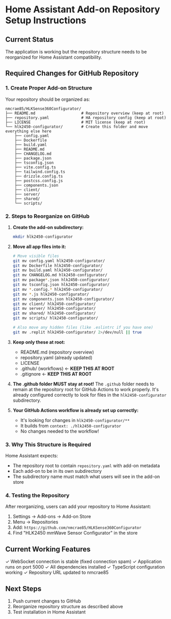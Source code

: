 # Home Assistant Add-on Repository Setup Instructions

## Current Status
The application is working but the repository structure needs to be reorganized for Home Assistant compatibility.

## Required Changes for GitHub Repository

### 1. Create Proper Add-on Structure
Your repository should be organized as:

```
nmcrae85/HLKSense360Configurator/
├── README.md                    # Repository overview (keep at root)
├── repository.yaml              # HA repository config (keep at root)
├── LICENSE                      # MIT license (keep at root)
└── hlk2450-configurator/        # Create this folder and move everything else here
    ├── config.yaml
    ├── Dockerfile
    ├── build.yaml
    ├── README.md
    ├── CHANGELOG.md
    ├── package.json
    ├── tsconfig.json
    ├── vite.config.ts
    ├── tailwind.config.ts
    ├── drizzle.config.ts
    ├── postcss.config.js
    ├── components.json
    ├── client/
    ├── server/
    ├── shared/
    └── scripts/
```

### 2. Steps to Reorganize on GitHub

1. **Create the add-on subdirectory:**
   ```bash
   mkdir hlk2450-configurator
   ```

2. **Move all app files into it:**
   ```bash
   # Move visible files
   git mv config.yaml hlk2450-configurator/
   git mv Dockerfile hlk2450-configurator/
   git mv build.yaml hlk2450-configurator/
   git mv CHANGELOG.md hlk2450-configurator/
   git mv package*.json hlk2450-configurator/
   git mv tsconfig.json hlk2450-configurator/
   git mv *.config.* hlk2450-configurator/
   git mv *.js hlk2450-configurator/
   git mv components.json hlk2450-configurator/
   git mv client/ hlk2450-configurator/
   git mv server/ hlk2450-configurator/
   git mv shared/ hlk2450-configurator/
   git mv scripts/ hlk2450-configurator/
   
   # Also move any hidden files (like .eslintrc if you have one)
   git mv .replit hlk2450-configurator/ 2>/dev/null || true
   ```

3. **Keep only these at root:**
   - README.md (repository overview)
   - repository.yaml (already updated)
   - LICENSE
   - .github/ (workflows) ← **KEEP THIS AT ROOT**
   - .gitignore ← **KEEP THIS AT ROOT**

4. **The .github folder MUST stay at root!**
   The `.github` folder needs to remain at the repository root for GitHub Actions to work properly. It's already configured correctly to look for files in the `hlk2450-configurator` subdirectory.

5. **Your GitHub Actions workflow is already set up correctly:**
   - It's looking for changes in `hlk2450-configurator/**`
   - It builds from `context: ./hlk2450-configurator`
   - No changes needed to the workflow!

### 3. Why This Structure is Required

Home Assistant expects:
- The repository root to contain `repository.yaml` with add-on metadata
- Each add-on to be in its own subdirectory
- The subdirectory name must match what users will see in the add-on store

### 4. Testing the Repository

After reorganizing, users can add your repository to Home Assistant:
1. Settings → Add-ons → Add-on Store
2. Menu → Repositories
3. Add: `https://github.com/nmcrae85/HLKSense360Configurator`
4. Find "HLK2450 mmWave Sensor Configurator" in the store

## Current Working Features
✓ WebSocket connection is stable (fixed connection spam)
✓ Application runs on port 5000
✓ All dependencies installed
✓ TypeScript configuration working
✓ Repository URL updated to nmcrae85

## Next Steps
1. Push current changes to GitHub
2. Reorganize repository structure as described above
3. Test installation in Home Assistant